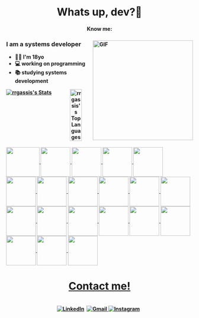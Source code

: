 <p>
  <h1 align="center"><b> Whats up, dev?👋</b></h1>
</p>
<p>
  <h4 align="center"><b>Know me:<b></h4>
</p>
   
<img align="right" height="270px" alt="GIF" src="https://media.tenor.com/96ydiYB2lkkAAAAS/developers-fuck.gif" />

 ### I am a systems developer  
- 👩‍🦱 I'm 18yo <br>
- 💻 working on programming <br>
- 📚 studying systems development 
    
<div align="center">
  <a href=https://github.com/"rrgassis">
</div>
<div align="center">
<div style="display: flex; justify-content: space-between;">

<img src="https://github-readme-stats.vercel.app/api?username=rrgassis&show_icons=true&theme=tokyonight&hide_border=true&locale=en" alt="rrgassis's Stats">
  
<img src="https://github-readme-stats.sumanth-talluri.vercel.app/api/top-langs/?username=rrgassis&show_icons=true&hide_border=true&theme=tokyonight" width="37%" alt="rrgassis's Top Languages">
</div>
</div>
<div style="align=center","display: block"><br>
   <img align="center" height="80" width="90" img src="https://cdn.jsdelivr.net/gh/devicons/devicon/icons/javascript/javascript-original.svg" />
   <img align="center" height="80" width="80" img src="https://cdn.jsdelivr.net/gh/devicons/devicon/icons/java/java-original.svg" />
   <img align="center" height="80" width="80" img src="https://cdn.jsdelivr.net/gh/devicons/devicon/icons/c/c-original.svg" />
   <img align="center" height="80" width="80" img src="https://cdn.jsdelivr.net/gh/devicons/devicon/icons/python/python-original.svg" />
   <img align="center" height="80" width="80" img src="https://cdn.jsdelivr.net/gh/devicons/devicon/icons/cplusplus/cplusplus-original.svg" />
   <img align="center" height="80" width="80" img src="https://cdn.jsdelivr.net/gh/devicons/devicon/icons/html5/html5-original.svg" />
   <img align="center" height="80" width="80" img src="https://cdn.jsdelivr.net/gh/devicons/devicon/icons/php/php-original.svg" />
   <img align="center" height="80" width="80" img src="https://cdn.jsdelivr.net/gh/devicons/devicon/icons/mysql/mysql-original.svg" />
   <img align="center" height="80" width="80" img src="https://cdn.jsdelivr.net/gh/devicons/devicon/icons/arduino/arduino-original.svg" />
   <img align="center" height="80" width="80" img src="https://cdn.jsdelivr.net/gh/devicons/devicon/icons/css3/css3-original.svg" />
   <img align="center" height="80" width="80" img src="https://cdn.jsdelivr.net/gh/devicons/devicon/icons/gimp/gimp-original.svg" />
   <img align="center" height="80" width="80" img src="https://cdn.jsdelivr.net/gh/devicons/devicon/icons/github/github-original.svg" />
   <img align="center" height="80" width="80" img src="https://cdn.jsdelivr.net/gh/devicons/devicon/icons/inkscape/inkscape-original.svg" />
   <img align="center" height="80" width="80" img src="https://cdn.jsdelivr.net/gh/devicons/devicon/icons/jquery/jquery-original.svg" />
   <img align="center" height="80" width="80" img src="https://cdn.jsdelivr.net/gh/devicons/devicon/icons/linux/linux-original.svg" />
   <img align="center" height="80" width="80" img src="https://cdn.jsdelivr.net/gh/devicons/devicon/icons/vscode/vscode-original.svg" />
   <img align="center" height="80" width="80" img src="https://cdn.jsdelivr.net/gh/devicons/devicon/icons/googlecloud/googlecloud-original.svg" />
   <img align="center" height="80" width="80" img src="https://cdn.jsdelivr.net/gh/devicons/devicon/icons/intellij/intellij-original.svg" />      
   <img align="center" height="80" width="80" img src="https://cdn.jsdelivr.net/gh/devicons/devicon/icons/pycharm/pycharm-original.svg" />
   <img align="center" height="80" width="80" img src="https://cdn.jsdelivr.net/gh/devicons/devicon/icons/kubernetes/kubernetes-plain.svg" />
  </div>
  <p>
  <h1 align="center"><b> Contact me!</b></h1>
</p>
 <p align="center">
<br>
<a href="https://br.linkedin.com/in/rafaelaraiany"><img src="https://img.shields.io/badge/linkedin-%230077B5.svg?&style=for-the-badge&logo=linkedin&logoColor=white" alt="LinkedIn" /></a>&nbsp;
<a href="mailto:rrgassis53@gmail.com?"><img src="https://img.shields.io/badge/gmail-%23D14836.svg?&style=for-the-badge&logo=gmail&logoColor=white" alt="Gmail"/>
<a href="https://www.instagram.com/https_lela"><img src="https://img.shields.io/badge/Instagram-E4405F?style=for-the-badge&logo=instagram&logoColor=white" alt="Instagram"/></a>&nbsp;</a>&nbsp;
</p>
  
          
          
          
          
          
          
          
          
          
             
          
          
          
